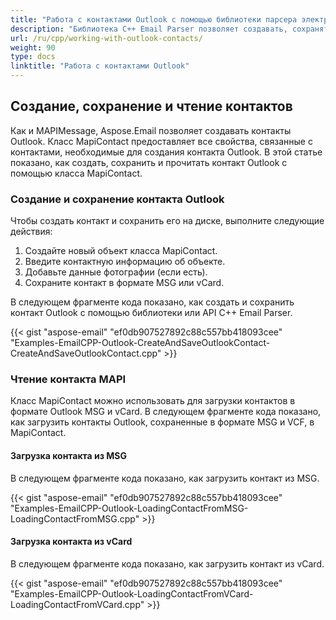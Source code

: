 ```yaml
---
title: "Работа с контактами Outlook с помощью библиотеки парсера электронной почты C++"
description: "Библиотека C++ Email Parser позволяет создавать, сохранять и читать контакты Outlook и импортировать контакты из форматов файлов MSG и vCard."
url: /ru/cpp/working-with-outlook-contacts/
weight: 90
type: docs
linktitle: "Работа с контактами Outlook"
---
```


## **Создание, сохранение и чтение контактов**
Как и MAPIMessage, Aspose.Email позволяет создавать контакты Outlook. Класс MapiContact предоставляет все свойства, связанные с контактами, необходимые для создания контакта Outlook. В этой статье показано, как создать, сохранить и прочитать контакт Outlook с помощью класса MapiContact.

### **Создание и сохранение контакта Outlook**
Чтобы создать контакт и сохранить его на диске, выполните следующие действия:

1. Создайте новый объект класса MapiContact.
1. Введите контактную информацию об объекте.
1. Добавьте данные фотографии (если есть).
1. Сохраните контакт в формате MSG или vCard.

В следующем фрагменте кода показано, как создать и сохранить контакт Outlook с помощью библиотеки или API C++ Email Parser.

{{< gist "aspose-email" "ef0db907527892c88c557bb418093cee" "Examples-EmailCPP-Outlook-CreateAndSaveOutlookContact-CreateAndSaveOutlookContact.cpp" >}}

### **Чтение контакта MAPI**
Класс MapiContact можно использовать для загрузки контактов в формате Outlook MSG и vCard. В следующем фрагменте кода показано, как загрузить контакты Outlook, сохраненные в формате MSG и VCF, в MapiContact.

#### **Загрузка контакта из MSG**
В следующем фрагменте кода показано, как загрузить контакт из MSG.

{{< gist "aspose-email" "ef0db907527892c88c557bb418093cee" "Examples-EmailCPP-Outlook-LoadingContactFromMSG-LoadingContactFromMSG.cpp" >}}

#### **Загрузка контакта из vCard**
В следующем фрагменте кода показано, как загрузить контакт из vCard.

{{< gist "aspose-email" "ef0db907527892c88c557bb418093cee" "Examples-EmailCPP-Outlook-LoadingContactFromVCard-LoadingContactFromVCard.cpp" >}}
